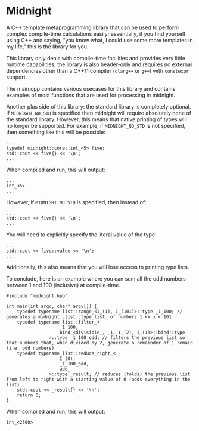 # Midnight

A C++ template metaprogramming library that can be used to perform complex compile-time calculations easily; essentially, if you find yourself using C++ and saying, "you know what, I could use some more templates in my life," this is the library for you.

This library only deals with compile-time facilities and provides very little runtime capabilities; the library is also header-only and requires no external dependencies other than a C++11 compiler (`clang++` or `g++`) with `constexpr` support.

The main.cpp contains various usecases for this library and contains examples of most functions that are used for processing in midnight.

Another plus side of this library: the standard library is completely optional. If `MIDNIGHT_NO_STD` is specified then midnight will require absolutely none of the standard library. However, this means that native printing of types will no longer be supported. For example, if `MIDNIGHT_NO_STD` is not specified, then something like this will be possible:

```
...
typedef midnight::core::int_<5> five;
std::cout << five{} << '\n';
...
```

When compiled and run, this will output:

```
...
int_<5>
...
```

However, if `MIDNIGHT_NO_STD` is specified, then instead of:

```
...
std::cout << five{} << '\n';
...
```
You will need to explicitly specify the literal value of the type:

```
...
std::cout << five::value << '\n';
...
```

Additionally, this also means that you will lose access to printing type lists.

To conclude, here is an example where you can sum all the odd numbers between 1 and 100 (inclusive) at compile-time.

```
#include "midnight.hpp"

int main(int argc, char* argv[]) {
	typedef typename list::range_<I_(1), I_(101)>::type _1_100; // generates a midnight::list::type_list_ of numbers 1 <= x < 101
	typedef typename list::filter_<
					_1_100,
					bind_<divisible_, _1, I_(2), I_(1)>::bind::type
				>::type _1_100_odd; // filters the previous list so that numbers that, when divided by 2, generate a remainder of 1 remain (i.e. odd numbers)
	typedef typename list::reduce_right_<
					I_(0),
					_1_100_odd,
					add_
				>::type _result; // reduces (folds) the previous list from left to right with a starting value of 0 (adds everything in the list)
	std::cout << _result{} << '\n';
	return 0;
}
```

When compiled and run, this will output:

```
int_<2500>
```
